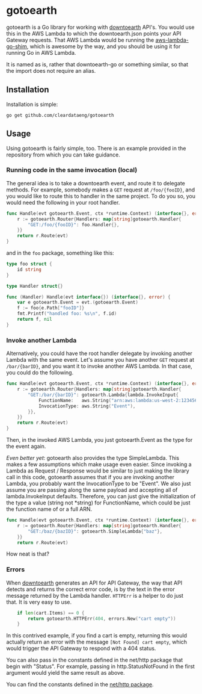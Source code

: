 gotoearth
=========

gotoearth is a Go library for working with [downtoearth](https://github.com/cleardataeng/downtoearth) API's. You would use this in the AWS Lambda to which the downtoearth.json points your API Gateway requests. That AWS Lambda would be running the [aws-lambda-go-shim](https://github.com/eawsy/aws-lambda-go-shim), which is awesome by the way, and you should be using it for running Go in AWS Lambda.

It is named as is, rather that downtoearth-go or something similar, so that the import does not require an alias.

Installation
------------

Installation is simple:

    go get github.com/cleardataeng/gotoearth

Usage
-----

Using gotoearth is fairly simple, too. There is an example provided in the repository from which you can take guidance.

### Running code in the same invocation (local) ###

The general idea is to take a downtoearth event, and route it to delegate methods. For example, somebody makes a `GET` request at `/foo/{fooID}`, and you would like to route this to handler in the same project. To do you so, you would need the following in your root handler.

``` go
func Handle(evt gotoearth.Event, ctx *runtime.Context) (interface{}, error) {
	r := gotoearth.Router{Handlers: map[string]gotoearth.Handler{
		"GET:/foo/{fooID}": foo.Handler{},
	}}
	return r.Route(evt)
}
```

and in the `foo` package, something like this:

``` go
type foo struct {
	id string
}

type Handler struct{}

func (Handler) Handle(evt interface{}) (interface{}, error) {
	var e gotoearth.Event = evt.(gotoearth.Event)
	f := foo{e.Path["fooID"]}
	fmt.Printf("handled foo: %s\n", f.id)
	return f, nil
}
```

### Invoke another Lambda ###

Alternatively, you could have the root handler delegate by invoking another Lambda with the same event. Let's assume you have another `GET` request at `/bar/{barID}`, and you want it to invoke another AWS Lambda. In that case, you could do the following.

``` go
func Handle(evt gotoearth.Event, ctx *runtime.Context) (interface{}, error) {
	r := gotoearth.Router{Handlers: map[string]gotoearth.Handler{
		"GET:/bar/{barID}": gotoearth.Lambda{lambda.InvokeInput{
			FunctionName:   aws.String("arn:aws:lambda:us-west-2:1234567890:function:bar"),
			InvocationType: aws.String("Event"),
		}},
	}}
	return r.Route(evt)
}
```

Then, in the invoked AWS Lambda, you just gotoearth.Event as the type for the event again.

_Even better yet_: gotoearth also provides the type SimpleLambda. This makes a few assumptions which make usage even easier. Since invoking a Lambda as Request / Response would be similar to just making the library call in this code, gotoearth assumes that if you are invoking another Lambda, you probably want the InvocationType to be "Event". We also just assume you are passing along the same payload and accepting all of lambda.InvokeInput defaults. Therefore, you can just give the initialization of the type a value (string not *string) for FunctionName, which could be just the function name of or a full ARN.

``` go
func Handle(evt gotoearth.Event, ctx *runtime.Context) (interface{}, error) {
	r := gotoearth.Router{Handlers: map[string]gotoearth.Handler{
		"GET:/baz/{bazID}": gotoearth.SimpleLambda{"baz"},
	}}
	return r.Route(evt)
```

How neat is that?

### Errors ###

When [downtoearth](https://github.com/cleardataeng/downtoearth) generates an API for API Gateway, the way that API detects and returns the correct error code, is by the text in the error message returned by the Lambda handler. `HTTPErr` is a helper to do just that. It is very easy to use.

``` go
	if len(cart.Items) == 0 {
		return gotoearth.HTTPErr(404, errors.New("cart empty"))
	}
```

In this contrived example, if you find a cart is empty, returning this would actually return an error with the message `[Not Found] cart empty`, which would trigger the API Gateway to respond with a 404 status.

You can also pass in the constants defined in the net/http package that begin with "Status". For example, passing in http.StatusNotFound in the first argument would yield the same result as above.

You can find the constants defined in the [net/http package](https://golang.org/pkg/net/http/#pkg-constants).
